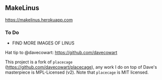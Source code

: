 ## MakeLinus

https://makelinus.herokuapp.com

### To Do

- FIND MORE IMAGES OF LINUS

Hat tip to @davecowart: https://github.com/davecowart

This project is a fork of `placecage` (https://github.com/davecowart/placecage), any work I do on top of Dave's masterpiece is MPL-Licensed (v2). Note that `placecage` is MIT licensed.
